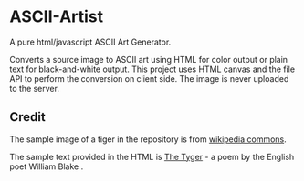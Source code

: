 # ASCII-Artist

A pure html/javascript ASCII Art Generator. 

Converts a source image to ASCII art using HTML for color output or plain text for black-and-white output. This project uses HTML canvas and the file API to perform the conversion on client side. The image is never uploaded to the server.


## Credit

The sample image of a tiger in the repository is from [wikipedia commons](https://commons.wikimedia.org/wiki/Panthera_tigris#/media/File:Tiger_facial_marking_Sultan_(T72)_Ranthambhore_India_12.10.2014.jpg).

The sample text provided in the HTML is [The Tyger](https://en.wikipedia.org/wiki/The_Tyger) - a poem by the English poet William Blake .
